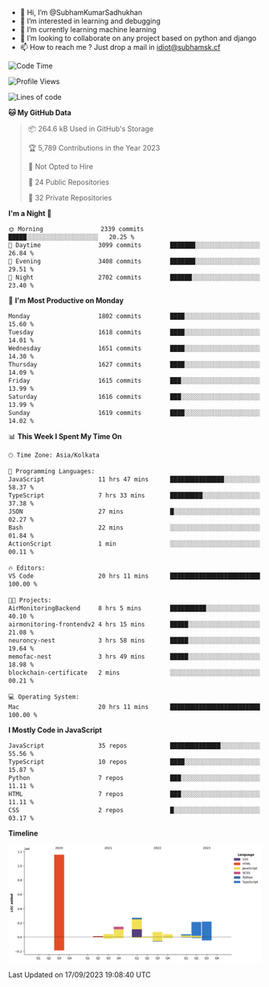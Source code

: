 - 👋 Hi, I’m @SubhamKumarSadhukhan
- 👀 I’m interested in learning and debugging
- 🌱 I’m currently learning machine learning
- 💞️ I’m looking to collaborate on any project based on python and django
- 📫 How to reach me ?
      Just drop a mail in idiot@subhamsk.cf

<!---
SubhamKumarSadhukhan/SubhamKumarSadhukhan is a ✨ special ✨ repository because its `README.md` (this file) appears on your GitHub profile.
You can click the Preview link to take a look at your changes.
--->


<!--START_SECTION:waka-->
![Code Time](http://img.shields.io/badge/Code%20Time-1%2C570%20hrs%2056%20mins-blue)

![Profile Views](http://img.shields.io/badge/Profile%20Views-11-blue)

![Lines of code](https://img.shields.io/badge/From%20Hello%20World%20I%27ve%20Written-2.2%20million%20lines%20of%20code-blue)

**🐱 My GitHub Data** 

> 📦 264.6 kB Used in GitHub's Storage 
 > 
> 🏆 5,789 Contributions in the Year 2023
 > 
> 🚫 Not Opted to Hire
 > 
> 📜 24 Public Repositories 
 > 
> 🔑 32 Private Repositories 
 > 
**I'm a Night 🦉** 

```text
🌞 Morning                2339 commits        █████░░░░░░░░░░░░░░░░░░░░   20.25 % 
🌆 Daytime                3099 commits        ███████░░░░░░░░░░░░░░░░░░   26.84 % 
🌃 Evening                3408 commits        ███████░░░░░░░░░░░░░░░░░░   29.51 % 
🌙 Night                  2702 commits        ██████░░░░░░░░░░░░░░░░░░░   23.40 % 
```
📅 **I'm Most Productive on Monday** 

```text
Monday                   1802 commits        ████░░░░░░░░░░░░░░░░░░░░░   15.60 % 
Tuesday                  1618 commits        ████░░░░░░░░░░░░░░░░░░░░░   14.01 % 
Wednesday                1651 commits        ████░░░░░░░░░░░░░░░░░░░░░   14.30 % 
Thursday                 1627 commits        ████░░░░░░░░░░░░░░░░░░░░░   14.09 % 
Friday                   1615 commits        ███░░░░░░░░░░░░░░░░░░░░░░   13.99 % 
Saturday                 1616 commits        ███░░░░░░░░░░░░░░░░░░░░░░   13.99 % 
Sunday                   1619 commits        ████░░░░░░░░░░░░░░░░░░░░░   14.02 % 
```


📊 **This Week I Spent My Time On** 

```text
🕑︎ Time Zone: Asia/Kolkata

💬 Programming Languages: 
JavaScript               11 hrs 47 mins      ███████████████░░░░░░░░░░   58.37 % 
TypeScript               7 hrs 33 mins       █████████░░░░░░░░░░░░░░░░   37.38 % 
JSON                     27 mins             █░░░░░░░░░░░░░░░░░░░░░░░░   02.27 % 
Bash                     22 mins             ░░░░░░░░░░░░░░░░░░░░░░░░░   01.84 % 
ActionScript             1 min               ░░░░░░░░░░░░░░░░░░░░░░░░░   00.11 % 

🔥 Editors: 
VS Code                  20 hrs 11 mins      █████████████████████████   100.00 % 

🐱‍💻 Projects: 
AirMonitoringBackend     8 hrs 5 mins        ██████████░░░░░░░░░░░░░░░   40.10 % 
airmonitoring-frontendv2 4 hrs 15 mins       █████░░░░░░░░░░░░░░░░░░░░   21.08 % 
neuroncy-nest            3 hrs 58 mins       █████░░░░░░░░░░░░░░░░░░░░   19.64 % 
memofac-nest             3 hrs 49 mins       █████░░░░░░░░░░░░░░░░░░░░   18.98 % 
blockchain-certificate   2 mins              ░░░░░░░░░░░░░░░░░░░░░░░░░   00.21 % 

💻 Operating System: 
Mac                      20 hrs 11 mins      █████████████████████████   100.00 % 
```

**I Mostly Code in JavaScript** 

```text
JavaScript               35 repos            ██████████████░░░░░░░░░░░   55.56 % 
TypeScript               10 repos            ████░░░░░░░░░░░░░░░░░░░░░   15.87 % 
Python                   7 repos             ███░░░░░░░░░░░░░░░░░░░░░░   11.11 % 
HTML                     7 repos             ███░░░░░░░░░░░░░░░░░░░░░░   11.11 % 
CSS                      2 repos             █░░░░░░░░░░░░░░░░░░░░░░░░   03.17 % 
```



**Timeline**

![Lines of Code chart](https://raw.githubusercontent.com/SubhamKumarSadhukhan/SubhamKumarSadhukhan/main/assets/bar_graph.png)


 Last Updated on 17/09/2023 19:08:40 UTC
<!--END_SECTION:waka-->
